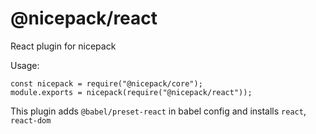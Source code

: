 # @nicepack/react

React plugin for nicepack

Usage:

```
const nicepack = require("@nicepack/core");
module.exports = nicepack(require("@nicepack/react"));
```

This plugin adds `@babel/preset-react` in babel config and installs `react`, `react-dom`
